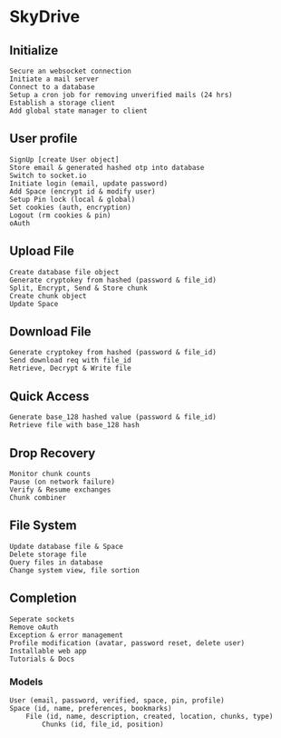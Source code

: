 # SkyDrive

## Initialize

    Secure an websocket connection
    Initiate a mail server
    Connect to a database
    Setup a cron job for removing unverified mails (24 hrs)
    Establish a storage client
    Add global state manager to client

## User profile

    SignUp [create User object]
    Store email & generated hashed otp into database
    Switch to socket.io
    Initiate login (email, update password)
    Add Space (encrypt id & modify user)
    Setup Pin lock (local & global)
    Set cookies (auth, encryption)
    Logout (rm cookies & pin)
    oAuth

## Upload File

    Create database file object
    Generate cryptokey from hashed (password & file_id)
    Split, Encrypt, Send & Store chunk
    Create chunk object
    Update Space

## Download File

    Generate cryptokey from hashed (password & file_id)
    Send download req with file_id
    Retrieve, Decrypt & Write file

## Quick Access

    Generate base_128 hashed value (password & file_id)
    Retrieve file with base_128 hash

## Drop Recovery

    Monitor chunk counts
    Pause (on network failure)
    Verify & Resume exchanges
    Chunk combiner

## File System

    Update database file & Space
    Delete storage file
    Query files in database
    Change system view, file sortion

## Completion

    Seperate sockets
    Remove oAuth
    Exception & error management
    Profile modification (avatar, password reset, delete user)
    Installable web app
    Tutorials & Docs

### Models

    User (email, password, verified, space, pin, profile)
    Space (id, name, preferences, bookmarks)
        File (id, name, description, created, location, chunks, type)
            Chunks (id, file_id, position)
